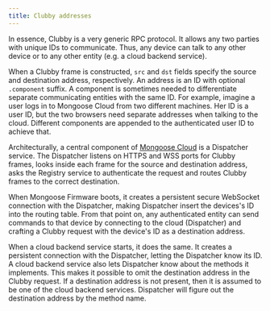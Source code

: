 ```yaml
---
title: Clubby addresses
---
```


In essence, Clubby is a very generic RPC protocol. It allows any two parties
with unique IDs to communicate. Thus, any device can talk to any
other device or to any other entity (e.g. a cloud backend service).

When a Clubby frame is constructed, `src` and `dst` fields specify the source
and destination address, respectively. An address is an ID with
optional `.component` suffix. A component is sometimes needed to differentiate
separate communicating entities with the same ID. For example, imagine a user
logs in to Mongoose Cloud from two different machines. Her ID is a user ID,
but the two browsers need separate addresses when talking to the cloud. Different
components are appended to the authenticated user ID to achieve that.

Architecturally, a central component of
[Mongoose Cloud](https://mongoose-iot.com) is a Dispatcher
service. The Dispatcher listens on HTTPS and WSS ports for Clubby frames,
looks inside each frame for the source and destination address,
asks the Registry service to authenticate the request and routes Clubby frames
to the correct destination.

When Mongoose Firmware boots, it creates a persistent secure WebSocket
connection with the Dispatcher, making Dispatcher insert the devices's ID
into the routing table. From that point on, any authenticated entity
can send commands to that device by connecting to the cloud (Dispatcher) and
crafting a Clubby request with the device's ID as a destination address.

When a cloud backend service starts, it does the same. It creates a persistent
connection with the Dispatcher, letting the Dispatcher know its ID. A cloud
backend service also lets Dispatcher know about the methods it implements.
This makes it possible to omit the destination address in the Clubby request.
If a destination address is not present, then it is assumed to be one of the
cloud backend services. Dispatcher will figure out the destination address
by the method name.
